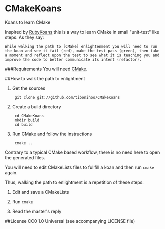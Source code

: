 # CMakeKoans
Koans to learn CMake

Inspired by [RubyKoans](https://github.com/edgecase/ruby_koans) this is a way to learn CMake in small "unit-test" like steps. As they say:

    While walking the path to [CMake] enlightenment you will need to run the koan and see it fail (red), make the test pass (green), then take a moment and reflect upon the test to see what it is teaching you and improve the code to better communicate its intent (refactor).

###Requirements
You will need [CMake](http://cmake.org/).

##How to walk the path to enlightment
1. Get the sources

        git clone git://github.com/tibonihoo/CMakeKoans

2. Create a build directory

        cd CMakeKoans
        mkdir build
        cd build

3. Run CMake and follow the instructions

        cmake ..

Contrary to a typical CMake based workflow, there is no need here to open the generated files.

You will need to edit CMakeLists files to fullfill a koan and then run `cmake` again.

Thus, walking the path to enlightment is a repetition of these steps:

1. Edit and save a CMakeLists

2. Run `cmake`

3. Read the master's reply

##License
CC0 1.0 Universal (see accompanying LICENSE file)
